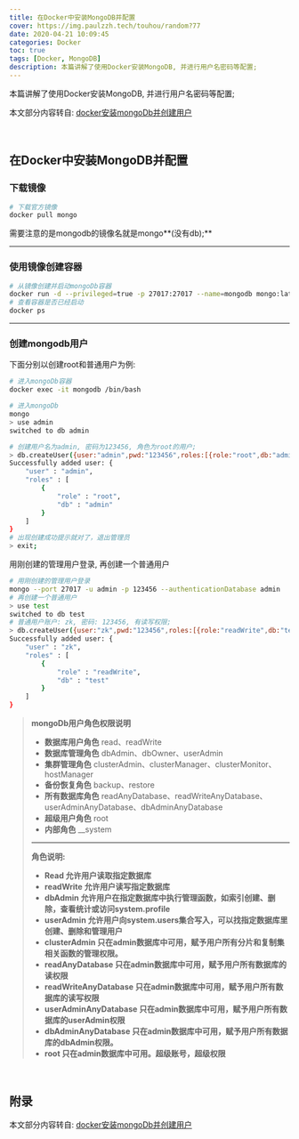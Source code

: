 ```yaml
---
title: 在Docker中安装MongoDB并配置
cover: https://img.paulzzh.tech/touhou/random?77
date: 2020-04-21 10:09:45
categories: Docker
toc: true
tags: [Docker, MongoDB]
description: 本篇讲解了使用Docker安装MongoDB, 并进行用户名密码等配置;
---
```


本篇讲解了使用Docker安装MongoDB, 并进行用户名密码等配置;

本文部分内容转自: [docker安装mongoDb并创建用户](http://www.apgblogs.com/docker-mongodb/)

<br/>

<!--more-->

<!-- **目录:** -->

<!-- toc -->

<!-- <br/> -->

## 在Docker中安装MongoDB并配置

### 下载镜像

```bash
# 下载官方镜像
docker pull mongo
```

需要注意的是mongodb的镜像名就是mongo**(没有db);**

****

### 使用镜像创建容器

```bash
# 从镜像创建并启动mongoDb容器
docker run -d --privileged=true -p 27017:27017 --name=mongodb mongo:latest
# 查看容器是否已经启动
docker ps
```

****

### 创建mongodb用户

下面分别以创建root和普通用户为例:

```bash
# 进入mongoDb容器
docker exec -it mongodb /bin/bash

# 进入mongoDb
mongo
> use admin
switched to db admin

# 创建用户名为admin, 密码为123456, 角色为root的用户;
> db.createUser({user:"admin",pwd:"123456",roles:[{role:"root",db:"admin"}]});
Successfully added user: {
	"user" : "admin",
	"roles" : [
		{
			"role" : "root",
			"db" : "admin"
		}
	]
}
# 出现创建成功提示就对了，退出管理员
> exit;
```

用刚创建的管理用户登录, 再创建一个普通用户

```bash
# 用刚创建的管理用户登录
mongo --port 27017 -u admin -p 123456 --authenticationDatabase admin
# 再创建一个普通用户
> use test
switched to db test
# 普通用户账户: zk, 密码: 123456, 有读写权限;
> db.createUser({user:"zk",pwd:"123456",roles:[{role:"readWrite",db:"test"}]});
Successfully added user: {
	"user" : "zk",
	"roles" : [
		{
			"role" : "readWrite",
			"db" : "test"
		}
	]
}
```

>**mongoDb用户角色权限说明**
>
>-   **数据库用户角色** read、readWrite
>-   **数据库管理角色** dbAdmin、dbOwner、userAdmin
>-    **集群管理角色** clusterAdmin、clusterManager、clusterMonitor、  hostManager
>-    **备份恢复角色** backup、restore
>-    **所有数据库角色** readAnyDatabase、readWriteAnyDatabase、userAdminAnyDatabase、dbAdminAnyDatabase 
>-    **超级用户角色** root 
>-    **内部角色** __system 
>
>****
>
>**角色说明:**
>
>-   **Read 允许用户读取指定数据库**
>-   **readWrite 允许用户读写指定数据库**
>-   **dbAdmin 允许用户在指定数据库中执行管理函数，如索引创建、删除，查看统计或访问system.profile**
>-   **userAdmin 允许用户向system.users集合写入，可以找指定数据库里创建、删除和管理用户**
>-   **clusterAdmin 只在admin数据库中可用，赋予用户所有分片和复制集相关函数的管理权限。**
>-   **readAnyDatabase 只在admin数据库中可用，赋予用户所有数据库的读权限**
>-   **readWriteAnyDatabase 只在admin数据库中可用，赋予用户所有数据库的读写权限**
>-   **userAdminAnyDatabase 只在admin数据库中可用，赋予用户所有数据库的userAdmin权限**
>-   **dbAdminAnyDatabase 只在admin数据库中可用，赋予用户所有数据库的dbAdmin权限。**
>-   **root 只在admin数据库中可用。超级账号，超级权限**

<br/>


## 附录

本文部分内容转自: [docker安装mongoDb并创建用户](http://www.apgblogs.com/docker-mongodb/)

<br/>